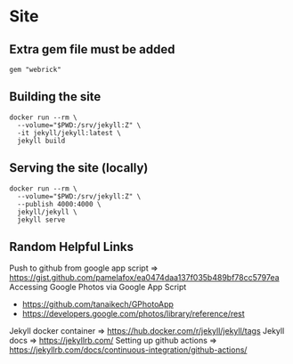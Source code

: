 # Site

## Extra gem file must be added
`gem "webrick"`

## Building the site
```
docker run --rm \
  --volume="$PWD:/srv/jekyll:Z" \
  -it jekyll/jekyll:latest \
  jekyll build
```

## Serving the site (locally)
```
docker run --rm \
  --volume="$PWD:/srv/jekyll:Z" \
  --publish 4000:4000 \
  jekyll/jekyll \
  jekyll serve
```

## Random Helpful Links
Push to github from google app script => https://gist.github.com/pamelafox/ea0474daa137f035b489bf78cc5797ea
Accessing Google Photos via Google App Script
- https://github.com/tanaikech/GPhotoApp
- https://developers.google.com/photos/library/reference/rest

Jekyll docker container => https://hub.docker.com/r/jekyll/jekyll/tags
Jekyll docs => https://jekyllrb.com/
Setting up github actions => https://jekyllrb.com/docs/continuous-integration/github-actions/
